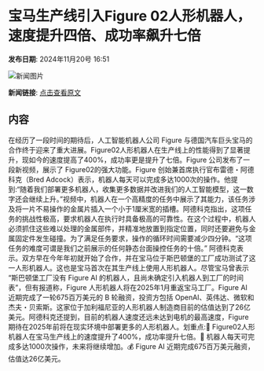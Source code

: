 # 宝马生产线引入​Figure 02人形机器人，速度提升四倍、成功率飙升七倍

**发布日期**: 2024年11月20号 16:51

![新闻图片](https://upload.chinaz.com/2024/1120/6386771818897138456451235.png)

**新闻链接**: [点击查看原文](https://www.aibase.com/zh/news/13361)

## 内容

在经历了一段时间的期待后，人工智能机器人公司 Figure 与德国汽车巨头宝马的合作终于迎来了重大进展。Figure02人形机器人在生产线上的性能得到了显著提升，现如今的速度提高了400%，成功率更是提升了七倍。Figure 公司发布了一段新视频，展示了 Figure02的强大功能。Figure 创始兼首席执行官布雷德・阿德科克（Bred Adcock）表示，机器人每天可以完成多达1000次的操作。他提到:“随着我们部署更多机器人，收集更多数据并改进我们的人工智能模型，这一数字还会继续上升。”视频中，机器人在一个高精度的任务中展示了其能力，该任务涉及将一片不易操作的金属片插入一个小于1厘米宽的插槽。阿德科克指出，这项任务的挑战性极高，要求机器人在执行时具备极高的可靠性。在这个过程中，机器人必须抓住这些难以处理的金属部件，并精准地放置到指定位置，同时还要避免与金属固定件发生碰撞。为了满足任务要求，操作的循环时间需要减少四分钟。“这项任务的难度可谓是我们之前展示的任何静态台面操控任务的十倍。” 阿德科克表示。双方早在今年年初就开始了合作，并在宝马位于斯巴顿堡的工厂成功测试了这一人形机器人。这也是宝马首次在其生产线上使用人形机器人。尽管宝马曾表示 “斯巴顿堡工厂没有 Figure AI 的机器人，且尚未确定引入机器人到工厂的时间表”，但有报道称，Figure 人形机器人将在2025年1月重返宝马工厂。Figure AI 近期完成了一轮675百万美元的 B 轮融资，投资方包括 OpenAI、英伟达、微软和杰夫・贝索斯。这家位于加利福尼亚的人形机器人制造商目前的估值达到了26亿美元。阿德科克还提到，目前的机器人速度还远未达到电机的最高速度，Figure 期待在2025年前将在现实环境中部署更多的人形机器人。划重点:🌟 Figure02人形机器人在宝马生产线上的速度提升了400%，成功率提升七倍。🤖 机器人每天可完成多达1000次操作，未来将继续增加。💰 Figure AI 近期完成675百万美元融资，估值达26亿美元。
